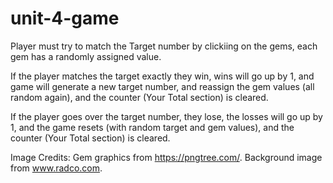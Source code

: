 # unit-4-game

Player must try to match the Target number by clickiing on the gems, each gem has a randomly assigned value.

If the player matches the target exactly they win, wins will go up by 1, and game will generate a new target number, and reassign the gem values (all random again), and the counter (Your Total section) is cleared.

If the player goes over the target number, they lose, the losses will go up by 1, and the game resets (with random target and gem values), and the counter (Your Total section) is cleared.

Image Credits:
  Gem graphics from https://pngtree.com/.
  Background image from www.radco.com.